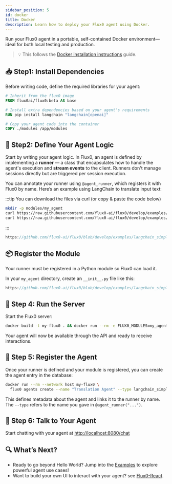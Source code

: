 ```yaml
---
sidebar_position: 5
id: docker
title: Docker
description: Learn how to deploy your Flux0 agent using Docker.
---
```


Run your Flux0 agent in a portable, self-contained Docker environment—ideal for both local testing and production.

> 💡 This follows the [Docker installation instructions](../quickstart/installation#-option-2-run-via-docker-containerized) guide.

## 📥 Step1: Install Dependencies

Before writing code, define the required libraries for your agent:

```Dockerfile {4-5}
# Inherit from the flux0 image
FROM flux0ai/flux0:beta AS base

# Install extra dependencies based on your agent's requirements
RUN pip install langchain "langchain[openai]"

# Copy your agent code into the container
COPY ./modules /app/modules
```

## 🧠 Step2: Define Your Agent Logic

Start by writing your agent logic. In Flux0, an agent is defined by implementing a **runner** — a class that encapsulates how to handle the agent's execution and **stream events** to the client. Runners don't manage sessions directly but are triggered per session execution.

You can annotate your runner using `@agent_runner`, which registers it with Flux0 by name. Here’s an example using LangChain to translate input text:

:::tip
You can download the files via curl (or copy & paste the code below)

```bash
mkdir -p modules/my_agent
curl https://raw.githubusercontent.com/flux0-ai/flux0/develop/examples/langchain_simple/agent.py -o modules/my_agent/agent.py
curl https://raw.githubusercontent.com/flux0-ai/flux0/develop/examples/langchain_simple/__init__.py -o modules/my_agent/__init__.py
```

:::

```js reference title="<your_flux0>/my_agent/agent.py"
https://github.com/flux0-ai/flux0/blob/develop/examples/langchain_simple/agent.py
```

## 📦 Register the Module

Your runner must be registered in a Python module so Flux0 can load it.

In your `my_agent` directory, create an `__init__.py` file like this:

```js reference title="<your_flux0>/my_agent/__init__.py"
https://github.com/flux0-ai/flux0/blob/develop/examples/langchain_simple/__init__.py
```

## 🚀 Step 4: Run the Server

Start the Flux0 server:

```bash
docker build -t my-flux0 . && docker run --rm -e FLUX0_MODULES=my_agent -e OPENAI_API_KEY=<key> -p 8080:8080 my-flux0
```

Your agent will now be available through the API and ready to receive interactions.

## 🧾 Step 5: Register the Agent

Once your runner is defined and your module is registered, you can create the agent entry in the database:

```bash
docker run --rm --network host my-flux0 \
  flux0 agents create --name "Translation Agent" --type langchain_simple
```

This defines metadata about the agent and links it to the runner by name. The `--type` refers to the name you gave in `@agent_runner("...")`.

## 💬 Step 6: Talk to Your Agent

Start chatting with your agent at [http://localhost:8080/chat](http://localhost:8080/chat)

## 🔍 What’s Next?

- Ready to go beyond Hello World? Jump into the [Examples](/docs/category/agents-examples) to explore powerful agent use cases!
- Want to build your own UI to interact with your agent? see [Flux0-React](https://github.com/flux0-ai/flux0-react).
